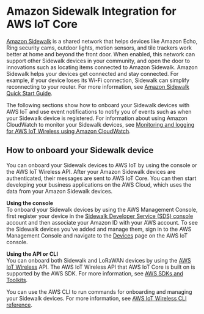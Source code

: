 # Amazon Sidewalk Integration for AWS IoT Core<a name="iot-sidewalk"></a>

[Amazon Sidewalk](https://www.amazon.com/Amazon-Sidewalk/b?ie=UTF8&node=21328123011) is a shared network that helps devices like Amazon Echo, Ring security cams, outdoor lights, motion sensors, and tile trackers work better at home and beyond the front door\. When enabled, this network can support other Sidewalk devices in your community, and open the door to innovations such as locating items connected to Amazon Sidewalk\. Amazon Sidewalk helps your devices get connected and stay connected\. For example, if your device loses its Wi\-Fi connection, Sidewalk can simplify reconnecting to your router\. For more information, see [Amazon Sidewalk Quick Start Guide](https://developer.amazon.com/acs-devices/console/sidewalk/docs/group__quickstart__guide.html)\.

The following sections show how to onboard your Sidewalk devices with AWS IoT and use event notifications to notify you of events such as when your Sidewalk device is registered\. For information about using Amazon CloudWatch to monitor your Sidewalk devices, see [Monitoring and logging for AWS IoT Wireless using Amazon CloudWatch](connect-iot-lorawan-logging-monitoring.md)\.

## How to onboard your Sidewalk device<a name="iot-sidewalk-how-use"></a>

You can onboard your Sidewalk devices to AWS IoT by using the console or the AWS IoT Wireless API\. After your Amazon Sidewalk devices are authenticated, their messages are sent to AWS IoT Core\. You can then start developing your business applications on the AWS Cloud, which uses the data from your Amazon Sidewalk devices\.

**Using the console**  
To onboard your Sidewalk devices by using the AWS Management Console, first register your device in the [Sidewalk Developer Service \(SDS\) console](http://developer.amazon.com/acs-devices/console/Sidewalk) account and then associate your Amazon ID with your AWS account\. To see the Sidewalk devices you've added and manage them, sign in to the AWS Management Console and navigate to the [Devices](https://console.aws.amazon.com/https://console.aws.amazon.com/iot/home#/wireless/devices) page on the AWS IoT console\.

**Using the API or CLI**  
You can onboard both Sidewalk and LoRaWAN devices by using the [AWS IoT Wireless](https://docs.aws.amazon.com/iot-wireless/2020-11-22/apireference/) API\. The AWS IoT Wireless API that AWS IoT Core is built on is supported by the AWS SDK\. For more information, see [AWS SDKs and Toolkits](https://aws.amazon.com/getting-started/tools-sdks/)\. 

You can use the AWS CLI to run commands for onboarding and managing your Sidewalk devices\. For more information, see [AWS IoT Wireless CLI reference](https://docs.aws.amazon.com/cli/latest/reference/iotwireless/index.html)\. 